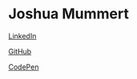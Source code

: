 # Joshua Mummert

[LinkedIn](https://www.linkedin.com/in/jmummert/)

[GitHub](https://github.com/speaud)

[CodePen](https://codepen.io/SpeauDetcR/#)
